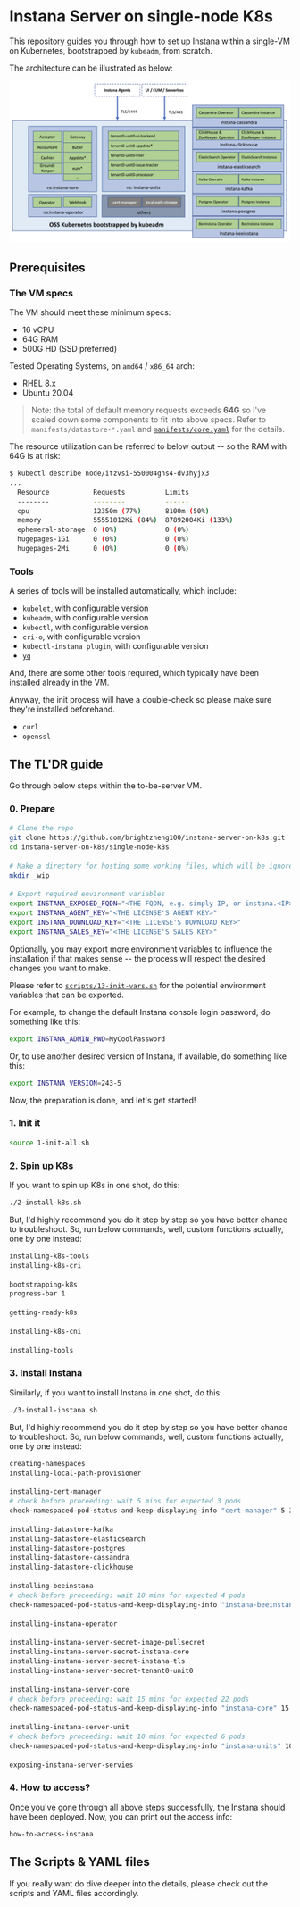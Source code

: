 # Instana Server on single-node K8s

This repository guides you through how to set up Instana within a single-VM on Kubernetes, bootstrapped by `kubeadm`, from scratch.

The architecture can be illustrated as below:

![Architecture of Instana Server](./misc/architecture.png)



## Prerequisites

### The VM specs

The VM should meet these minimum specs:
- 16 vCPU
- 64G RAM
- 500G HD (SSD preferred)

Tested Operating Systems, on `amd64` / `x86_64` arch:
- RHEL 8.x
- Ubuntu 20.04

> Note: the total of default memory requests exceeds **64G** so I've scaled down some components to fit into above specs. Refer to `manifests/datastore-*.yaml` and [`manifests/core.yaml`](./manifests/core.yaml) for the details.

The resource utilization can be referred to below output -- so the RAM with 64G is at risk:

```sh
$ kubectl describe node/itzvsi-550004ghs4-dv3hyjx3
...
  Resource           Requests          Limits
  --------           --------          ------
  cpu                12350m (77%)      8100m (50%)
  memory             55551012Ki (84%)  87892004Ki (133%)
  ephemeral-storage  0 (0%)            0 (0%)
  hugepages-1Gi      0 (0%)            0 (0%)
  hugepages-2Mi      0 (0%)            0 (0%)
```


### Tools

A series of tools will be installed automatically, which include:
- `kubelet`, with configurable version
- `kubeadm`, with configurable version
- `kubectl`, with configurable version
- `cri-o`, with configurable version
- `kubectl-instana plugin`, with configurable version
- [`yq`](https://github.com/mikefarah/yq)

And, there are some other tools required, which typically have been installed already in the VM.

Anyway, the init process will have a double-check so please make sure they're installed beforehand.
- `curl`
- `openssl`


## The TL'DR guide

Go through below steps within the to-be-server VM.

### 0. Prepare

```sh
# Clone the repo
git clone https://github.com/brightzheng100/instana-server-on-k8s.git
cd instana-server-on-k8s/single-node-k8s

# Make a directory for hosting some working files, which will be ignored by Git
mkdir _wip

# Export required environment variables
export INSTANA_EXPOSED_FQDN="<THE FQDN, e.g. simply IP, or instana.<IP>.nip.io, or instana.mydomain.com>"
export INSTANA_AGENT_KEY="<THE LICENSE'S AGENT KEY>"
export INSTANA_DOWNLOAD_KEY="<THE LICENSE'S DOWNLOAD KEY>"
export INSTANA_SALES_KEY="<THE LICENSE'S SALES KEY>"
```

Optionally, you may export more environment variables to influence the installation if that makes sense -- the process will respect the desired changes you want to make.

Please refer to [`scripts/13-init-vars.sh`](./scripts/13-init-vars.sh) for the potential environment variables that can be exported.

For example, to change the default Instana console login password, do something like this:

```sh
export INSTANA_ADMIN_PWD=MyCoolPassword
```

Or, to use another desired version of Instana, if available, do something like this:

```sh
export INSTANA_VERSION=243-5
```

Now, the preparation is done, and let's get started!


### 1. Init it

```sh
source 1-init-all.sh
```


### 2. Spin up K8s

If you want to spin up K8s in one shot, do this:

```sh
./2-install-k8s.sh
```

But, I'd highly recommend you do it step by step so you have better chance to troubleshoot.
So, run below commands, well, custom functions actually, one by one instead:

```sh
installing-k8s-tools
installing-k8s-cri

bootstrapping-k8s
progress-bar 1

getting-ready-k8s

installing-k8s-cni

installing-tools
```

### 3. Install Instana

Similarly, if you want to install Instana in one shot, do this:

```sh
./3-install-instana.sh
```

But, I'd highly recommend you do it step by step so you have better chance to troubleshoot.
So, run below commands, well, custom functions actually, one by one instead:

```sh
creating-namespaces
installing-local-path-provisioner

installing-cert-manager
# check before proceeding: wait 5 mins for expected 3 pods
check-namespaced-pod-status-and-keep-displaying-info "cert-manager" 5 3 "kubectl get pod -n cert-manager"

installing-datastore-kafka
installing-datastore-elasticsearch
installing-datastore-postgres
installing-datastore-cassandra
installing-datastore-clickhouse

installing-beeinstana
# check before proceeding: wait 10 mins for expected 4 pods
check-namespaced-pod-status-and-keep-displaying-info "instana-beeinstana" 10 4 "kubectl get pod -n instana-beeinstana"

installing-instana-operator

installing-instana-server-secret-image-pullsecret
installing-instana-server-secret-instana-core
installing-instana-server-secret-instana-tls
installing-instana-server-secret-tenant0-unit0

installing-instana-server-core
# check before proceeding: wait 15 mins for expected 22 pods
check-namespaced-pod-status-and-keep-displaying-info "instana-core" 15 22 "kubectl get pod -n instana-core"

installing-instana-server-unit
# check before proceeding: wait 10 mins for expected 6 pods
check-namespaced-pod-status-and-keep-displaying-info "instana-units" 10 6 "kubectl get pod -n instana-units"

exposing-instana-server-servies
```

### 4. How to access?

Once you've gone through all above steps successfully, the Instana should have been deployed.
Now, you can print out the access info:

```sh
how-to-access-instana
```

## The Scripts & YAML files

If you really want do dive deeper into the details, please check out the scripts and YAML files accordingly.
